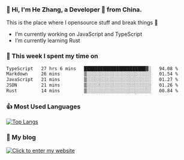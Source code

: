 ### 👋 Hi, I'm He Zhang, a Developer 🚀 from China.

This is the place where I opensource stuff and break things :rofl:

- I’m currently working on JavaScript and TypeScript
- I’m currently learning Rust

### 💪 This week I spent my time on 
<!--START_SECTION:waka-->

```txt
TypeScript   27 hrs 6 mins   ███████████████████████▓░   94.08 %
Markdown     26 mins         ▒░░░░░░░░░░░░░░░░░░░░░░░░   01.54 %
JavaScript   21 mins         ▒░░░░░░░░░░░░░░░░░░░░░░░░   01.27 %
JSON         21 mins         ▒░░░░░░░░░░░░░░░░░░░░░░░░   01.26 %
Rust         14 mins         ▒░░░░░░░░░░░░░░░░░░░░░░░░   00.84 %
```

<!--END_SECTION:waka-->

### 👍 Most Used Languages
[![Top Langs](https://github-readme-stats.vercel.app/api/top-langs/?username=zhanghecool&layout=compact)](https://zhanghe.cool)

### 🌈 My blog 
[![Click to enter my website](https://cdn.jsdelivr.net/gh/zhanghecool/assets/images/gif/zhanghecools.gif)](https://zhanghe.cool)
